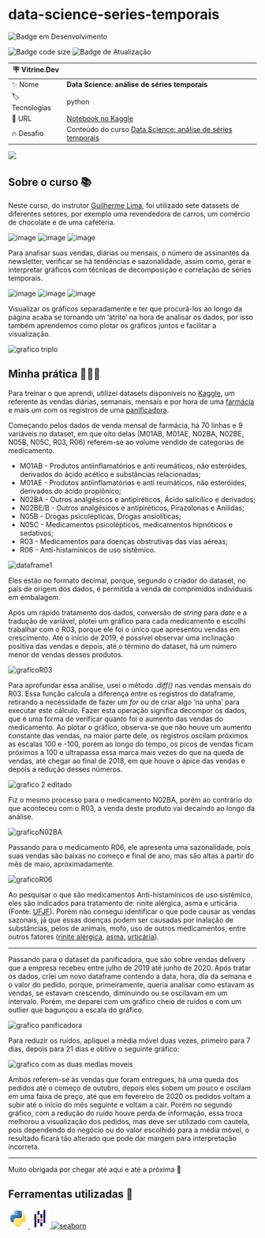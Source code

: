 # data-science-series-temporais

![Badge em Desenvolvimento](http://img.shields.io/static/v1?label=STATUS&message=FINALIZADO&color=GREEN&style=for-the-badge)

![Badge code size](https://img.shields.io/github/languages/code-size/fab-souza/data-science-series-temporais)
![Badge de Atualização](https://img.shields.io/github/last-commit/fab-souza/data-science-series-temporais)

| :placard: Vitrine.Dev |    |
| -------------  | --- |
| :sparkles: Nome        | **Data Science: análise de séries temporais**
| :label: Tecnologias | python
| :rocket: URL         | [Notebook no Kaggle](https://www.kaggle.com/code/fabianadesouza/data-science-series-temporais)
| :fire: Desafio     | Conteúdo do curso [Data Science: análise de séries temporais](https://www.alura.com.br/curso-online-data-science-series-temporais)

![](https://user-images.githubusercontent.com/67301805/212129044-2344ace3-b75c-42ac-b14e-32a228d09ac1.jpg#vitrinedev)

## Sobre o curso 📚

Neste curso, do instrutor [Guilherme Lima](https://www.linkedin.com/in/guilherme-lima-458925178/), foi utilizado sete datasets de diferentes setores, por exemplo uma revendedora de carros, um comércio de chocolate e de uma cafeteria.

![image](https://user-images.githubusercontent.com/67301805/212133115-320d4f75-a412-440c-86b9-709eeeac5075.png)
![image](https://user-images.githubusercontent.com/67301805/212133541-3fc12593-1765-48e3-9aeb-4b94027631e8.png)
![image](https://user-images.githubusercontent.com/67301805/212134153-0c15b7ff-0031-4c9f-995e-7d6354fb33e8.png)

Para analisar suas vendas, diárias ou mensais, o número de assinantes da newsletter, verificar se há tendências e sazonalidade, assim como, gerar e interpretar gráficos com técnicas de decomposição e correlação de séries temporais. 

![image](https://user-images.githubusercontent.com/67301805/212133362-93ce705e-efd7-413c-986d-4b03256cdcdc.png)
![image](https://user-images.githubusercontent.com/67301805/212137116-dc6deee0-5f2a-4e41-95b4-d4f1899ce346.png)
![image](https://user-images.githubusercontent.com/67301805/213884762-3bda9a8b-902f-4f66-9bf1-fca58a16e107.png)

Visualizar os gráficos separadamente e ter que procurá-los ao longo da página acaba se tornando um ‘atrito’ na hora de analisar os dados, por isso também aprendemos como plotar os gráficos juntos e facilitar a visualização.

![grafico triplo](https://user-images.githubusercontent.com/67301805/214390422-84c35ec1-3f0e-4cc6-bf5b-c80bfb3705db.png)






## Minha prática 👩🏻‍💻

Para treinar o que aprendi, utilizei datasets disponíveis no [Kaggle](https://www.kaggle.com/), um referente às vendas diárias, semanais, mensais e por hora de uma [farmácia](https://www.kaggle.com/datasets/milanzdravkovic/pharma-sales-data) e mais um com os registros de uma [panificadora](https://www.kaggle.com/datasets/hosubjeong/bakery-sales).

Começando pelos dados de venda mensal de farmácia, há 70 linhas e 9 variáveis no dataset, em que oito delas (M01AB, M01AE, N02BA, N02BE, N05B, N05C, R03, R06) referem-se ao volume vendido de categorias de medicamento.


* M01AB - Produtos antiinflamatórios e anti reumáticos, não esteróides, derivados do ácido acético e substâncias relacionadas;
* M01AE - Produtos antiinflamatórios e anti reumáticos, não esteróides, derivados do ácido propiônico;
* N02BA - Outros analgésicos e antipiréticos, Ácido salicílico e derivados;
* N02BE/B - Outros analgésicos e antipiréticos, Pirazolonas e Anilidas;
* N05B - Drogas psicolépticas, Drogas ansiolíticas;
* N05C - Medicamentos psicolépticos, medicamentos hipnóticos e sedativos;
* R03 - Medicamentos para doenças obstrutivas das vias aéreas;
* R06 - Anti-histamínicos de uso sistêmico.

![dataframe1](https://user-images.githubusercontent.com/67301805/214155586-f807ee91-9e5e-4adb-adab-7055bd5223dd.png)

Eles estão no formato decimal, porque, segundo o criador do dataset, no país de origem dos dados, é permitida a venda de comprimidos individuais em embalagem.

Após um rápido tratamento dos dados, conversão de *string* para *date* e a tradução de variável, plotei um gráfico para cada medicamento e escolhi trabalhar com o R03, porque ele foi o único que apresentou vendas em crescimento. Até o início de 2019, é possível observar uma inclinação positiva das vendas e depois, até o término do dataset, há um número menor de vendas desses produtos.

![graficoR03](https://user-images.githubusercontent.com/67301805/214155774-dbcc4074-35db-452b-b8ca-a2ec0976cc8c.png)

Para aprofundar essa análise, usei o método *.diff()* nas vendas mensais do R03. Essa função calcula a diferença entre os registros do dataframe, retirando a necessidade de fazer um *for* ou de criar algo ‘na unha’ para executar este cálculo. Fazer esta operação significa decompor os dados, que é uma forma de verificar quanto foi o aumento das vendas do medicamento. Ao plotar o gráfico, observa-se que não houve um aumento constante das vendas, na maior parte dele, os registros oscilam próximos as escalas 100 e -100, porém ao longo do tempo, os picos de vendas ficam próximos a 100 e ultrapassa essa marca mais vezes do que na queda de vendas, até chegar ao final de 2018, em que houve o ápice das vendas e depois a redução desses números.

![grafico 2 editado](https://user-images.githubusercontent.com/67301805/214289241-c022a9d2-c551-4bbe-97e5-935f4e1aa53f.jpg)

Fiz o mesmo processo para o medicamento N02BA, porém ao contrário do que aconteceu com o R03, a venda deste produto vai decaindo ao longo da análise.

![graficoN02BA](https://user-images.githubusercontent.com/67301805/214647248-dc2689e9-b992-4977-9761-e6d364b4aa7e.png)

Passando para o medicamento R06, ele apresenta uma sazonalidade, pois suas vendas são baixas no começo e final de ano, mas são altas a partir do mês de maio, aproximadamente. 

![graficoR06](https://user-images.githubusercontent.com/67301805/214676634-acf701fb-7602-441c-b6f0-82f74dcd322c.png)

Ao pesquisar o que são medicamentos Anti-histamínicos de uso sistêmico, eles são indicados para tratamento de: rinite alérgica, asma e urticária (Fonte: [UFJF](https://www.ufjf.br/farmacologia/files/2015/03/Anti-histam%C3%ADnicos.pdf)). 
Porém não consegui identificar o que pode causar as vendas sazonais, já que essas doenças podem ser causadas por inalação de substâncias, pelos de animais, mofo, uso de outros medicamentos, entre outros fatores ([rinite alérgica](https://www.google.com/search?q=rinite%2Bal%C3%A9rgica%2Bcausa&rlz=1C1GCEA_enBR852BR852&ei=i5XRY6zRBs_S1sQPmva36A8&ved=0ahUKEwjswueAzOP8AhVPqZUCHRr7Df0Q4dUDCA8&uact=5&oq=rinite%2Bal%C3%A9rgica%2Bcausa&gs_lcp=Cgxnd3Mtd2l6LXNlcnAQAzIECAAQHjIECAAQHjIECAAQHjIECAAQHjIECAAQHjIECAAQHjIECAAQHjIECAAQHjIECAAQHjIECAAQHjoLCC4QgAQQsQMQgwE6BQgAEIAEOgsIABCABBCxAxCDAToICAAQgAQQsQM6BAgAEEM6DgguEIAEELEDEMcBENEDOggILhCABBCxAzoHCC4QsQMQQzoKCAAQsQMQgwEQQzoHCAAQsQMQQzoKCAAQgAQQsQMQCjoHCAAQgAQQCjoPCAAQgAQQDRCxAxCxAxAKOgwIABCABBANELEDEAo6CQgAEIAEEA0QCkoECEEYAEoECEYYAFAAWOxrYL9vaABwAXgAgAG2AYgBlRaSAQQwLjIxmAEAoAEBwAEB&sclient=gws-wiz-serp), [asma](https://www.google.com/search?q=asma%2Bcausa&rlz=1C1GCEA_enBR852BR852&ei=25XRY5vjGvjV1sQPi5WS4Ac&ved=0ahUKEwjbvI6nzOP8AhX4qpUCHYuKBHwQ4dUDCA8&uact=5&oq=asma%2Bcausa&gs_lcp=Cgxnd3Mtd2l6LXNlcnAQAzIGCAAQBxAeMgYIABAHEB4yBggAEAcQHjIJCAAQBxAeEPEEMgQIABAeMgQIABAeMgQIABAeMgQIABAeMgQIABAeMgQIABAeOgoIABBHENYEELADSgQIQRgASgQIRhgAUPgLWJQQYPcRaAJwAHgAgAGEAYgBgwSSAQMwLjSYAQCgAQHIAQjAAQE&sclient=gws-wiz-serp), [urticária](https://www.google.com/search?q=urtic%C3%A1ria%2Bcausa&rlz=1C1GCEA_enBR852BR852&ei=rZXRY-roBZHM1sQPqqGguA4&ved=0ahUKEwiq84GRzOP8AhURppUCHaoQCOcQ4dUDCA8&uact=5&oq=urtic%C3%A1ria%2Bcausa&gs_lcp=Cgxnd3Mtd2l6LXNlcnAQAzIGCAAQBxAeMgYIABAHEB4yBggAEAcQHjIICAAQBxAeEA8yBggAEAcQHjIGCAAQBxAeMgQIABAeMgQIABAeMgQIABAeMgQIABAeOgoIABBHENYEELADOggIABAHEB4QCjoNCAAQgAQQDRCxAxCxAzoKCAAQgAQQDRCxAzoHCAAQgAQQDToNCAAQgAQQDRCxAxCDAUoECEEYAEoECEYYAFDACliFHmCvJWgBcAF4AIABvQKIAagNkgEHMC42LjEuMpgBAKABAcgBCMABAQ&sclient=gws-wiz-serp)).

---

Passando para o dataset da panificadora, que são sobre vendas delivery que a empresa recebeu entre julho de 2019 até junho de 2020. Após tratar os dados, criei um novo dataframe contendo a data, hora, dia da semana e o valor do pedido, porque, primeiramente, queria analisar como estavam as vendas, se estavam crescendo, diminuindo ou se oscilavam em um intervalo. Porém, me deparei com um gráfico cheio de ruídos e com um outlier que bagunçou a escala do gráfico.

![grafico panificadora](https://user-images.githubusercontent.com/67301805/214970812-adc95694-c860-4023-bd3f-7d22453c5c76.png)

Para reduzir os ruídos, apliquei a média móvel duas vezes, primeiro para 7 dias, depois para 21 dias e obtive o seguinte gráfico: 

![grafico com as duas medias moveis](https://user-images.githubusercontent.com/67301805/214977859-6b1323fd-7a56-4901-a365-38a01e22a02b.png)

Ambos referem-se às vendas que foram entregues, há uma queda dos pedidos até o começo de outubro, depois eles sobem um pouco e oscilam em uma faixa de preço, até que em fevereiro de 2020 os pedidos voltam a subir até o início do mês seguinte e voltam a cair. Porém no segundo gráfico, com a redução do ruído houve perda de informação, essa troca melhorou a visualização dos pedidos, mas deve ser utilizado com cautela, pois dependendo do negócio ou do valor escolhido para a média móvel, o resultado ficará tão alterado que pode dar margem para interpretação incorreta.

---

Muito obrigada por chegar até aqui e até a próxima 🤗


## Ferramentas utilizadas 🧰
<p> <a href="https://www.python.org" target="_blank" rel="noreferrer"> <img src="https://raw.githubusercontent.com/devicons/devicon/master/icons/python/python-original.svg" alt="python" width="40" height="40"/> </a> 
    <a href="https://pandas.pydata.org/" target="_blank" rel="noreferrer"> <img src="https://raw.githubusercontent.com/devicons/devicon/2ae2a900d2f041da66e950e4d48052658d850630/icons/pandas/pandas-original.svg" alt="pandas" width="40" height="40"/> </a>
    <a href="https://seaborn.pydata.org/" target="_blank" rel="noreferrer"> <img src="https://seaborn.pydata.org/_images/logo-mark-lightbg.svg" alt="seaborn" width="40" height="40"/> </a>
    </p>
